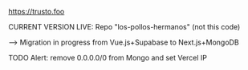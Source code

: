 https://trusto.foo

CURRENT VERSION LIVE: Repo "los-pollos-hermanos" (not this code)

--> Migration in progress from Vue.js+Supabase to Next.js+MongoDB

TODO Alert: remove 0.0.0.0/0 from Mongo and set Vercel IP